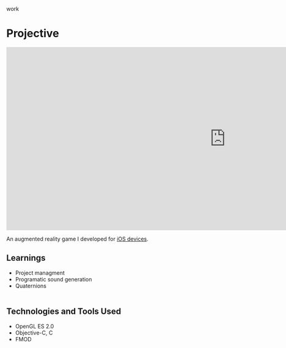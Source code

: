 work
# Projective

<iframe width="1146" height="480" src="https://www.youtube.com/embed/T_LwVTtjQ4w" frameborder="0" allow="autoplay; encrypted-media" allowfullscreen></iframe>

An augmented reality game I developed for [iOS devices](https://itunes.apple.com/us/app/projective/id988918636?ls=1&mt=8).

## Learnings
* Project managment
* Programatic sound generation
* Quaternions
<br/><br/>

## Technologies and Tools Used
* OpenGL ES 2.0
* Objective-C, C
* FMOD
